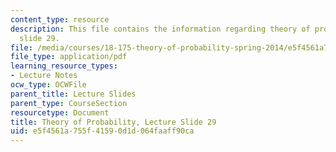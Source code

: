 ```yaml
---
content_type: resource
description: This file contains the information regarding theory of probability, lecture
  slide 29.
file: /media/courses/18-175-theory-of-probability-spring-2014/e5f4561a755f41590d1d064faaff90ca_MIT18_175S14_Lecture29.pdf
file_type: application/pdf
learning_resource_types:
- Lecture Notes
ocw_type: OCWFile
parent_title: Lecture Slides
parent_type: CourseSection
resourcetype: Document
title: Theory of Probability, Lecture Slide 29
uid: e5f4561a-755f-4159-0d1d-064faaff90ca
---
```

